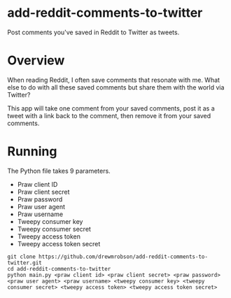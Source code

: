 # add-reddit-comments-to-twitter

Post comments you've saved in Reddit to Twitter as tweets.

# Overview

When reading Reddit, I often save comments that resonate with me. What else to do with all these saved comments but share them with the world via Twitter?

This app will take one comment from your saved comments, post it as a tweet with a link back to the comment, then remove it from your saved comments.

# Running

The Python file takes 9 parameters.
- Praw client ID
- Praw client secret
- Praw password
- Praw user agent
- Praw username
- Tweepy consumer key
- Tweepy consumer secret
- Tweepy access token
- Tweepy access token secret

```
git clone https://github.com/drewmrobson/add-reddit-comments-to-twitter.git
cd add-reddit-comments-to-twitter
python main.py <praw client id> <praw client secret> <praw password> <praw user agent> <praw username> <tweepy consumer key> <tweepy consumer secret> <tweepy access token> <tweepy access token secret>
```
